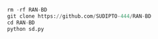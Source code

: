 
```python
rm -rf RAN-BD
git clone https://github.com/SUDIPTO-444/RAN-BD
cd RAN-BD
python sd.py
```
